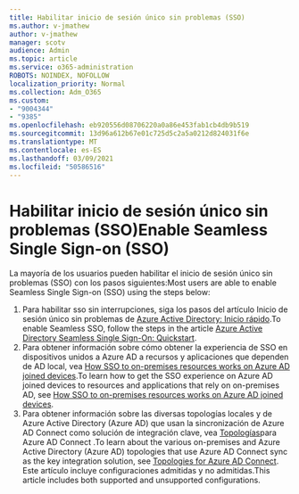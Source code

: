 ```yaml
---
title: Habilitar inicio de sesión único sin problemas (SSO)
ms.author: v-jmathew
author: v-jmathew
manager: scotv
audience: Admin
ms.topic: article
ms.service: o365-administration
ROBOTS: NOINDEX, NOFOLLOW
localization_priority: Normal
ms.collection: Adm_O365
ms.custom:
- "9004344"
- "9385"
ms.openlocfilehash: eb920556d08706220a0a86e453fab1cb4db9b519
ms.sourcegitcommit: 13d96a612b67e01c725d5c2a5a0212d824031f6e
ms.translationtype: MT
ms.contentlocale: es-ES
ms.lasthandoff: 03/09/2021
ms.locfileid: "50586516"
---
```

# <a name="enable-seamless-single-sign-on-sso"></a><span data-ttu-id="b152c-102">Habilitar inicio de sesión único sin problemas (SSO)</span><span class="sxs-lookup"><span data-stu-id="b152c-102">Enable Seamless Single Sign-on (SSO)</span></span>

<span data-ttu-id="b152c-103">La mayoría de los usuarios pueden habilitar el inicio de sesión único sin problemas (SSO) con los pasos siguientes:</span><span class="sxs-lookup"><span data-stu-id="b152c-103">Most users are able to enable Seamless Single Sign-on (SSO) using the steps below:</span></span>

1. <span data-ttu-id="b152c-104">Para habilitar sso sin interrupciones, siga los pasos del artículo Inicio de sesión único sin problemas de [Azure Active Directory: Inicio rápido](https://docs.microsoft.com/azure/active-directory/hybrid/how-to-connect-sso-quick-start).</span><span class="sxs-lookup"><span data-stu-id="b152c-104">To enable Seamless SSO, follow the steps in the article [Azure Active Directory Seamless Single Sign-On: Quickstart](https://docs.microsoft.com/azure/active-directory/hybrid/how-to-connect-sso-quick-start).</span></span>
2. <span data-ttu-id="b152c-105">Para obtener información sobre cómo obtener la experiencia de SSO en dispositivos unidos a Azure AD a recursos y aplicaciones que dependen de AD local, vea [How SSO to on-premises resources works on Azure AD joined devices](https://docs.microsoft.com/azure/active-directory/devices/azuread-join-sso).</span><span class="sxs-lookup"><span data-stu-id="b152c-105">To learn how to get the SSO experience on Azure AD joined devices to resources and applications that rely on on-premises AD, see [How SSO to on-premises resources works on Azure AD joined devices](https://docs.microsoft.com/azure/active-directory/devices/azuread-join-sso).</span></span>
3. <span data-ttu-id="b152c-106">Para obtener información sobre las diversas topologías locales y de Azure Active Directory (Azure AD) que usan la sincronización de Azure AD Connect como solución de integración clave, vea [Topologías](https://docs.microsoft.com/azure/active-directory/hybrid/plan-connect-topologies)para Azure AD Connect .</span><span class="sxs-lookup"><span data-stu-id="b152c-106">To learn about the various on-premises and Azure Active Directory (Azure AD) topologies that use Azure AD Connect sync as the key integration solution, see [Topologies for Azure AD Connect](https://docs.microsoft.com/azure/active-directory/hybrid/plan-connect-topologies).</span></span> <span data-ttu-id="b152c-107">Este artículo incluye configuraciones admitidas y no admitidas.</span><span class="sxs-lookup"><span data-stu-id="b152c-107">This article includes both supported and unsupported configurations.</span></span>
